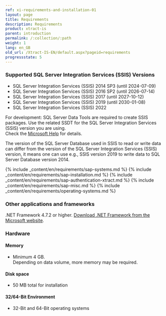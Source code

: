 ```yaml
---
ref: xi-requirements-and-installation-01
layout: page
title: Requirements
description: Requirements
product: xtract-is
parent: introduction
permalink: /:collection/:path
weight: 1
lang: en_GB
old_url: /Xtract-IS-EN/default.aspx?pageid=requirements
progressstate: 5
---
```

### Supported SQL Server Integration Services (SSIS) Versions  	

- SQL Server Integration Services (SSIS) 2014 SP3 (until 2024-07-09)
- SQL Server Integration Services (SSIS) 2016 SP2 (until 2026-07-14)
- SQL Server Integration Services (SSIS) 2017 (until 2027-10-12)
- SQL Server Integration Services (SSIS) 2019 (until 2030-01-08) 
- SQL Server Integration Services (SSIS) 2022

For development: SQL Server Data Tools are required to create SSIS packages. Use the related SSDT for the SQL Server Integration Services (SSIS) version you are using. <br>
Check the [Microsoft Help](https://docs.microsoft.com/en-us/sql/ssdt/download-sql-server-data-tools-ssdt?view=sql-server-ver15) for details.

The version of the SQL Server Database used in SSIS to read or write data can differ from the version of the SQL Server Integration Services (SSIS) version, it means one can use e.g., SSIS version 2019 to write data to SQL Server Database version 2014.  

{% include _content/en/requirements/sap-systems.md %}
{% include _content/en/requirements/sap-installation.md %}
{% include _content/en/requirements/sap-authentication-xtract.md %}
{% include _content/en/requirements/sap-misc.md %}
{% include _content/en/requirements/operating-systems.md %}

### Other applications and frameworks	
.NET Framework 4.7.2 or higher. [Download .NET Framework from the Microsoft website](https://support.microsoft.com/en-us/help/4054530/microsoft-net-framework-4-7-2-offline-installer-for-windows).

### Hardware

#### Memory 	
- Minimum 4 GB.<br> Depending on data volume, more memory may be required.

#### Disk space 	
- 50 MB total for installation

#### 32/64-Bit Environment 	
- 32-Bit and 64-Bit operating systems
